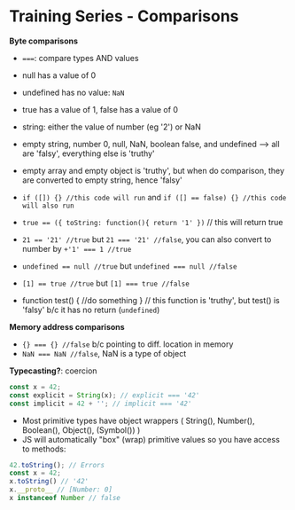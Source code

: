 # Training Series - Comparisons
**Byte comparisons**
* `===`: compare types AND values
* null has a value of 0
* undefined has no value: `NaN`
* true has a value of 1, false has a value of 0
* string: either the value of number (eg '2') or NaN
* empty string, number 0, null, NaN, boolean false, and undefined --> all are 'falsy', everything else is 'truthy'
* empty array and empty object is 'truthy', but when do comparison, they are converted to empty string, hence 'falsy'

* `if ([]) {} //this code will run` and `if ([] == false) {} //this code will also run`
* `true == ({ toString: function(){ return '1' })` // this will return true
* `21 == '21' //true` but `21 === '21' //false`, you can also convert to number by `+'1' === 1 //true`
* `undefined == null //true` but `undefined === null //false`
* `[1] == true //true` but `[1] === true //false`
* function test() { //do something } // this function is 'truthy', but test() is 'falsy' b/c it has no return (`undefined`)

**Memory address comparisons**
* `{} === {} //false` b/c pointing to diff. location in memory
* `NaN === NaN //false`, NaN is a type of object

**Typecasting?**: coercion
```js
const x = 42;
const explicit = String(x); // explicit === '42'
const implicit = 42 + ''; // implicit === '42'
```

* Most primitive types have object wrappers ( String(), Number(), Boolean(), Object(), (Symbol()) )
* JS will automatically "box" (wrap) primitive values so you have access to methods:
```js
42.toString(); // Errors
const x = 42;
x.toString() // '42'
x.__proto__ // [Number: 0]
x instanceof Number // false
```
